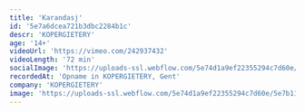 ```yaml
---
title: 'Karandasj'
id: '5e7a6dcea721b3dbc2284b1c'
descr: 'KOPERGIETERY'
age: '14+'
videoUrl: 'https://vimeo.com/242937432'
videoLength: '72 min'
socialImage: 'https://uploads-ssl.webflow.com/5e74d1a9ef22355294c7d60e/5e7a6cd2f212a804250a0bef_Kopergietery_Karandasj7(c)PhileDeprez.jpg'
recordedAt: 'Opname in KOPERGIETERY, Gent'
company: 'KOPERGIETERY'
image: 'https://uploads-ssl.webflow.com/5e74d1a9ef22355294c7d60e/5e7b11c5b2f446375af25a02_Kopergietery_Karandasj7(c)PhileDeprez.jpg'
---
```

